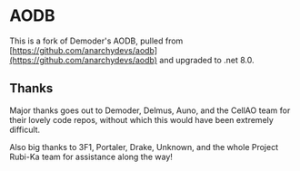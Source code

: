 # AODB

This is a fork of Demoder's AODB, pulled from [https://github.com/anarchydevs/aodb](https://github.com/anarchydevs/aodb) and upgraded to .net 8.0.

## Thanks

Major thanks goes out to Demoder, Delmus, Auno, and the CellAO team for their lovely code repos, without which this would have been extremely difficult.

Also big thanks to 3F1, Portaler, Drake, Unknown, and the whole Project Rubi-Ka team for assistance along the way!
